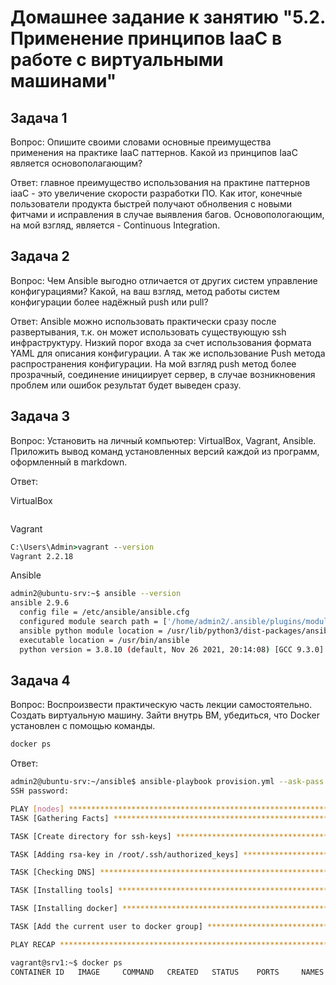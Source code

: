 # Домашнее задание к занятию "5.2. Применение принципов IaaC в работе с виртуальными машинами"

## Задача 1

Вопрос: Опишите своими словами основные преимущества применения на практике IaaC паттернов. Какой из принципов IaaC является основополагающим?

Ответ: главное преимущество использования на практине паттернов iaaC - это увеличение скорости разработки ПО. Как итог, конечные пользователи продукта быстрей получают обнолвения с новыми фитчами и исправления в случае выявления багов. Основопологающим, на мой взгляд, является - Continuous Integration.

## Задача 2

Вопрос: Чем Ansible выгодно отличается от других систем управление конфигурациями? Какой, на ваш взгляд, метод работы систем конфигурации более надёжный push или pull?

Ответ: Ansible можно использовать практически сразу после развертывания, т.к. он может использовать существующую ssh инфраструктуру. Низкий порог входа за счет использования формата YAML для описания конфигурации. А так же использование Push метода распространения конфигурации. На мой взгляд push метод более прозрачный, соединение инициирует сервер, в случае возникновения проблем или ошибок результат будет выведен сразу.

## Задача 3

Вопрос: Установить на личный компьютер: VirtualBox, Vagrant, Ansible. Приложить вывод команд установленных версий каждой из программ, оформленный в markdown.

Ответ:

VirtualBox

```bash

```

Vagrant

```cmd
C:\Users\Admin>vagrant --version
Vagrant 2.2.18
```

Ansible

```bash
admin2@ubuntu-srv:~$ ansible --version
ansible 2.9.6
  config file = /etc/ansible/ansible.cfg
  configured module search path = ['/home/admin2/.ansible/plugins/modules', '/usr/share/ansible/plugins/modules']    
  ansible python module location = /usr/lib/python3/dist-packages/ansible
  executable location = /usr/bin/ansible
  python version = 3.8.10 (default, Nov 26 2021, 20:14:08) [GCC 9.3.0]
```

## Задача 4

Вопрос: Воспроизвести практическую часть лекции самостоятельно. Создать виртуальную машину. Зайти внутрь ВМ, убедиться, что Docker установлен с помощью команды.

```bash
docker ps
```

Ответ:

```bash
admin2@ubuntu-srv:~/ansible$ ansible-playbook provision.yml --ask-pass
SSH password: 

PLAY [nodes] ***************************************************************************************
TASK [Gathering Facts] *****************************************************************************ok: [srv1.local]

TASK [Create directory for ssh-keys] ***************************************************************changed: [srv1.local]

TASK [Adding rsa-key in /root/.ssh/authorized_keys] ************************************************changed: [srv1.local]

TASK [Checking DNS] ********************************************************************************changed: [srv1.local]

TASK [Installing tools] ****************************************************************************ok: [srv1.local] => (item=['git', 'curl'])

TASK [Installing docker] ***************************************************************************changed: [srv1.local]

TASK [Add the current user to docker group] ********************************************************changed: [srv1.local]

PLAY RECAP *****************************************************************************************srv1.local                 : ok=7    changed=5    unreachable=0    failed=0    skipped=0    rescued=0    ignored=0

vagrant@srv1:~$ docker ps
CONTAINER ID   IMAGE     COMMAND   CREATED   STATUS    PORTS     NAMES
```